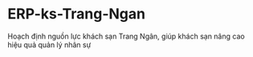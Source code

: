 # ERP-ks-Trang-Ngan
Hoạch định nguồn lực khách sạn Trang Ngân, giúp khách sạn nâng cao hiệu quả quản lý nhân sự
